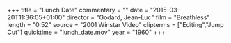 +++
title = "Lunch Date"
commentary = ""
date = "2015-03-20T11:36:05+01:00"
director = "Godard, Jean-Luc"
film = "Breathless"
length = "0:52"
source = "2001 Winstar Video"
clipterms = ["Editing","Jump Cut"]
quicktime = "lunch_date.mov"
year = "1960"
+++